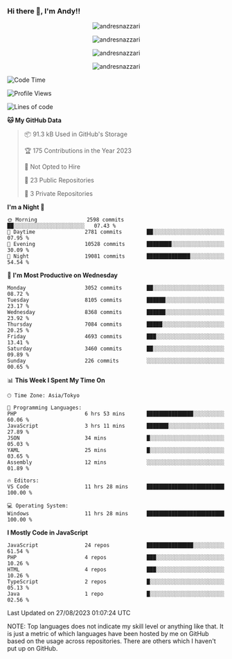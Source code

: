 ### Hi there 👋, I'm Andy!!

<p align="center" >
  <img src="https://github-profile-trophy.vercel.app/?username=AndresNazzari&theme=dracula&column=-1" alt="andresnazzari"/>
</p>

<p align="center">
  <img  src="https://github-readme-stats.vercel.app/api?username=AndresNazzari&count_private=true&show_icons=true&theme=dracula" alt="andresnazzari"/>
</p>
<p align="center">
  <img  src="https://github-readme-stats.vercel.app/api/top-langs/?username=AndresNazzari&layout=compact" alt="andresnazzari"/>
</p>
<p align="center" >
  <img src="https://github-readme-stats.vercel.app/api/wakatime?username=AndresNazzari" alt="andresnazzari"/>
</p>

<!--START_SECTION:waka-->
![Code Time](http://img.shields.io/badge/Code%20Time-785%20hrs%207%20mins-blue)

![Profile Views](http://img.shields.io/badge/Profile%20Views-0-blue)

![Lines of code](https://img.shields.io/badge/From%20Hello%20World%20I%27ve%20Written-8.5%20million%20lines%20of%20code-blue)

**🐱 My GitHub Data** 

> 📦 91.3 kB Used in GitHub's Storage 
 > 
> 🏆 175 Contributions in the Year 2023
 > 
> 🚫 Not Opted to Hire
 > 
> 📜 23 Public Repositories 
 > 
> 🔑 3 Private Repositories 
 > 
**I'm a Night 🦉** 

```text
🌞 Morning                2598 commits        ██░░░░░░░░░░░░░░░░░░░░░░░   07.43 % 
🌆 Daytime                2781 commits        ██░░░░░░░░░░░░░░░░░░░░░░░   07.95 % 
🌃 Evening                10528 commits       ████████░░░░░░░░░░░░░░░░░   30.09 % 
🌙 Night                  19081 commits       ██████████████░░░░░░░░░░░   54.54 % 
```
📅 **I'm Most Productive on Wednesday** 

```text
Monday                   3052 commits        ██░░░░░░░░░░░░░░░░░░░░░░░   08.72 % 
Tuesday                  8105 commits        ██████░░░░░░░░░░░░░░░░░░░   23.17 % 
Wednesday                8368 commits        ██████░░░░░░░░░░░░░░░░░░░   23.92 % 
Thursday                 7084 commits        █████░░░░░░░░░░░░░░░░░░░░   20.25 % 
Friday                   4693 commits        ███░░░░░░░░░░░░░░░░░░░░░░   13.41 % 
Saturday                 3460 commits        ██░░░░░░░░░░░░░░░░░░░░░░░   09.89 % 
Sunday                   226 commits         ░░░░░░░░░░░░░░░░░░░░░░░░░   00.65 % 
```


📊 **This Week I Spent My Time On** 

```text
🕑︎ Time Zone: Asia/Tokyo

💬 Programming Languages: 
PHP                      6 hrs 53 mins       ███████████████░░░░░░░░░░   60.06 % 
JavaScript               3 hrs 11 mins       ███████░░░░░░░░░░░░░░░░░░   27.89 % 
JSON                     34 mins             █░░░░░░░░░░░░░░░░░░░░░░░░   05.03 % 
YAML                     25 mins             █░░░░░░░░░░░░░░░░░░░░░░░░   03.65 % 
Assembly                 12 mins             ░░░░░░░░░░░░░░░░░░░░░░░░░   01.89 % 

🔥 Editors: 
VS Code                  11 hrs 28 mins      █████████████████████████   100.00 % 

💻 Operating System: 
Windows                  11 hrs 28 mins      █████████████████████████   100.00 % 
```

**I Mostly Code in JavaScript** 

```text
JavaScript               24 repos            ███████████████░░░░░░░░░░   61.54 % 
PHP                      4 repos             ███░░░░░░░░░░░░░░░░░░░░░░   10.26 % 
HTML                     4 repos             ███░░░░░░░░░░░░░░░░░░░░░░   10.26 % 
TypeScript               2 repos             █░░░░░░░░░░░░░░░░░░░░░░░░   05.13 % 
Java                     1 repo              █░░░░░░░░░░░░░░░░░░░░░░░░   02.56 % 
```




 Last Updated on 27/08/2023 01:07:24 UTC
<!--END_SECTION:waka-->

NOTE: Top languages does not indicate my skill level or anything like that. It is just a metric of which languages have been hosted by me on GitHub based on the usage across repositories. There are others which I haven't put up on GitHub.

<!-- Here are some ideas to get you started:

-   🔭 I’m currently working on ...
-   🌱 I’m currently learning ...
-   👯 I’m looking to collaborate on ...
-   🤔 I’m looking for help with ...
-   💬 Ask me about ...
-   📫 How to reach me: ...
-   😄 Pronouns: ...
-   ⚡ Fun fact: ... -->
